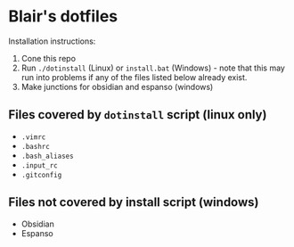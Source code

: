 # Blair's dotfiles
Installation instructions:
1. Cone this repo
2. Run `./dotinstall` (Linux) or `install.bat` (Windows) - note that this may run into problems if any of the files listed below already exist.
3. Make junctions for obsidian and espanso (windows)

## Files covered by `dotinstall` script (linux only)
- `.vimrc`
- `.bashrc`
- `.bash_aliases`
- `.input_rc`
- `.gitconfig`

## Files not covered by install script (windows)
- Obsidian
- Espanso
